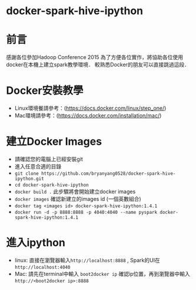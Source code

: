 # docker-spark-hive-ipython
# 前言

感謝各位參加Hadoop Conference 2015
為了方便各位實作，將協助各位使用docker在本機上建立spark教學環境．
較熟悉Docker的朋友可以直接跳過這段．

# Docker安裝教學

- Linux環境餐請參考：(https://docs.docker.com/linux/step_one/)
- Mac環境請參考：(https://docs.docker.com/installation/mac/)

# 建立Docker Images

- 請確認您的電腦上已經安裝git
- 進入任意合適的目錄
- `git clone https://github.com/bryanyang0528/docker-spark-hive-ipython.git`
- `cd docker-spark-hive-ipython`
- `docker build .`  此步驟將會開始建立docker images
- `docker images`   確認新建立的images id (一個英數組合)
- `docker tag <images id> docker-spark-hive-ipython:1.4.1`
- `docker run -d -p 8888:8888 -p 4040:4040 --name pyspark docker-spark-hive-ipython:1.4.1`

# 進入ipython

- linux: 直接在瀏覽器輸入`http://localhost:8888` , Spark的UI在`http://localhost:4040`
- Mac: 請先在terminal中輸入 `boot2docker ip` 確認ip位置，再到瀏覽器中輸入`http://<boot2docker ip>:8888`

